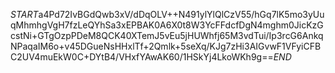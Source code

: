 $START$a4Pd72IvBGdQwb3xV/dDqOLV++N491ylYlQlCzV55/hGq7lK5mo3yUuqMhmhgVgH7fzLeQYhSa3xEPBAK0A6X0t8W3YcFFdcfDgN4mghm0JicKzGcstNi+GTgOzpPDeM8QCK40XTemJ5vEu5jHUWhfj65M3vdTui/Ip3rcG6AnkqNPaqaIM6o+v45DGueNsHHxlTf+2Qmlk+5seXq/KJg7zHi3AIGvwF1VFyiCFBC2UV4muEkW0C+DYtB4/VHxfYAwAK60/1HSkYj4LkoWKh9g==$END$